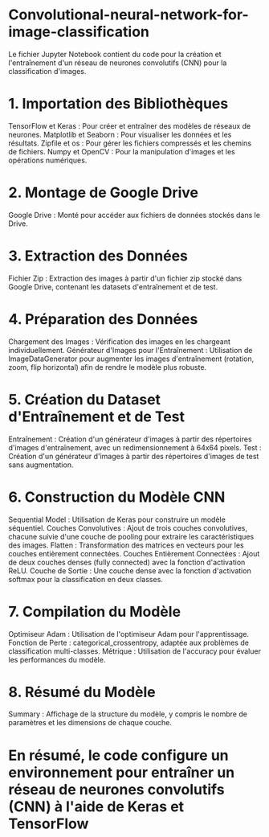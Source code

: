 # Convolutional-neural-network-for-image-classification
Le fichier Jupyter Notebook contient du code pour la création et l'entraînement d'un réseau de neurones convolutifs (CNN) pour la classification d'images.

# 1. Importation des Bibliothèques
TensorFlow et Keras : Pour créer et entraîner des modèles de réseaux de neurones.
Matplotlib et Seaborn : Pour visualiser les données et les résultats.
Zipfile et os : Pour gérer les fichiers compressés et les chemins de fichiers.
Numpy et OpenCV : Pour la manipulation d'images et les opérations numériques.

# 2. Montage de Google Drive
Google Drive : Monté pour accéder aux fichiers de données stockés dans le Drive.

# 3. Extraction des Données
Fichier Zip : Extraction des images à partir d'un fichier zip stocké dans Google Drive, contenant les datasets d'entraînement et de test.

# 4. Préparation des Données
Chargement des Images : Vérification des images en les chargeant individuellement.
Générateur d'Images pour l'Entraînement : Utilisation de ImageDataGenerator pour augmenter les images d'entraînement (rotation, zoom, flip horizontal) afin de rendre le modèle plus robuste.

# 5. Création du Dataset d'Entraînement et de Test
Entraînement : Création d'un générateur d'images à partir des répertoires d'images d'entraînement, avec un redimensionnement à 64x64 pixels.
Test : Création d'un générateur d'images à partir des répertoires d'images de test sans augmentation.

# 6. Construction du Modèle CNN
Sequential Model : Utilisation de Keras pour construire un modèle séquentiel.
Couches Convolutives : Ajout de trois couches convolutives, chacune suivie d'une couche de pooling pour extraire les caractéristiques des images.
Flatten : Transformation des matrices en vecteurs pour les couches entièrement connectées.
Couches Entièrement Connectées : Ajout de deux couches denses (fully connected) avec la fonction d'activation ReLU.
Couche de Sortie : Une couche dense avec la fonction d'activation softmax pour la classification en deux classes.

# 7. Compilation du Modèle
Optimiseur Adam : Utilisation de l'optimiseur Adam pour l'apprentissage.
Fonction de Perte : categorical_crossentropy, adaptée aux problèmes de classification multi-classes.
Métrique : Utilisation de l'accuracy pour évaluer les performances du modèle.

# 8. Résumé du Modèle
Summary : Affichage de la structure du modèle, y compris le nombre de paramètres et les dimensions de chaque couche.


# En résumé, le code configure un environnement pour entraîner un réseau de neurones convolutifs (CNN) à l'aide de Keras et TensorFlow
